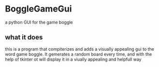 # BoggleGameGui
a python GUI for the game boggle


## what it does

this is a program that compiterizes and adds a visually appealing gui to the word game boggle.
It gemerates a random board every time, and with the help of tkinter ot will display it in a viually appealing and helpfull way
